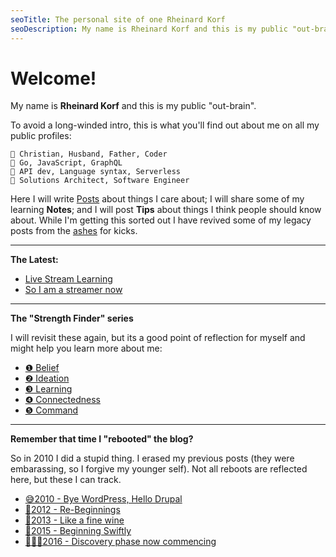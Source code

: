 ```yaml
---
seoTitle: The personal site of one Rheinard Korf
seoDescription: My name is Rheinard Korf and this is my public "out-brain".
---
```


# Welcome!

My name is **Rheinard Korf** and this is my public "out-brain". 

<!-- I work remotely and Thomas De Moor did a great write up about me and  
[the benefits of working remotely as a parent](https://x-team.com/blog/interview-rheinard-korf/). -->

To avoid a long-winded intro, this is what you'll find out about me on all my public profiles:

```
👤 Christian, Husband, Father, Coder  
📌 Go, JavaScript, GraphQL  
🔖 API dev, Language syntax, Serverless  
💼 Solutions Architect, Software Engineer  
```

<!--Here I write [Posts](/posts/) about things I care about; share some of my learning [Notes](/notes/); and I post [Tips](/tips/) about things I think people should know about. For kicks I also revived some of my legacy posts from the [ashes](/ashes/). -->

Here I will write [Posts](/posts/) about things I care about; I will share some of my learning **Notes**; and I will post **Tips** about things I think people should know about. While I'm getting this sorted out I have revived some of my legacy posts from the [ashes](/ashes/) for kicks.

---------------------------------------------

**The Latest:**

* [Live Stream Learning](/posts/live-stream-learning)  
* [So I am a streamer now](/posts/so-i-am-a-streamer-now)  

---------------------------------------------

**The "Strength Finder" series**

I will revisit these again, but its a good point of reflection for myself and might help you learn more about me:

* [❶ Belief](/ashes/20121021-belief)  
* [❷ Ideation](/ashes/20121022-ideation)  
* [❸ Learning](/ashes/20121023-learning)  
* [❹ Connectedness](/ashes/20121024-connectedness)  
* [❺ Command](/ashes/20121025-command)  

---------------------------------------------
**Remember that time I "rebooted" the blog?**

So in 2010 I did a stupid thing. I erased my previous posts (they were embarassing, so I forgive my younger self). Not all reboots are reflected here, but these I can track.

* [😅2010 - Bye WordPress, Hello Drupal](/ashes/20100619-bye-wordpress-hello-drupal)  
* [💪2012 - Re-Beginnings](/ashes/20121017-re-beginnings)  
* [🍷2013 - Like a fine wine](/ashes/20130301-like-a-fine-wine)  
* [🐆2015 - Beginning Swiftly](/ashes/20151205-beginning-swiftly)  
* [🕵🏻‍♂️2016 - Discovery phase now commencing](/ashes/20170201-commence-discovery-phase)  
